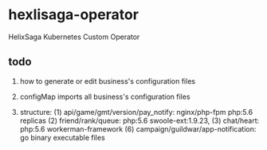 # hexlisaga-operator
HelixSaga Kubernetes Custom Operator


## todo
1. how to generate or edit business's configuration files

2. configMap imports all business's configuration files


3. structure:
   (1) api/game/gmt/version/pay_notify: nginx/php-fpm php:5.6  replicas
   (2) friend/rank/queue: php:5.6 swoole-ext:1.9.23,
   (3) chat/heart: php:5.6 workerman-framework
   (6) campaign/guildwar/app-notification: go binary executable files